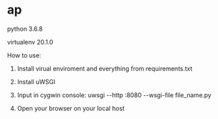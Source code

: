 # ap
python 3.6.8

virtualenv 20.1.0

How to use:

1. Install virual enviroment and everything from requirements.txt

2. Install uWSGI

3. Input in cygwin console: uwsgi --http :8080 --wsgi-file file_name.py

4. Open your browser on your local host

